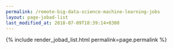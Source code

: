 ```yaml
---
permalink: /remote-big-data-science-machine-learning-jobs
layout: page-jobad-list
last_modified_at: 2018-07-09T18:39:14+0300
---
```

{% include render_jobad_list.html permalink=page.permalink %}
